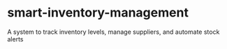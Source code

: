 # smart-inventory-management
A system to track inventory levels, manage suppliers, and automate stock alerts
